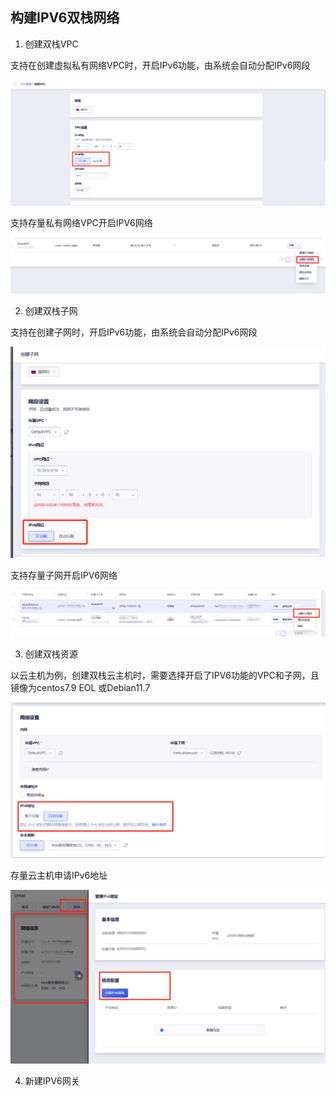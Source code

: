 ## 构建IPV6双栈网络

1. 创建双栈VPC

支持在创建虚拟私有网络VPC时，开启IPv6功能，由系统会自动分配IPv6网段

![img](/images/391e81fa-7738-4f20-98af-d559280999ae.png)

支持存量私有网络VPC开启IPV6网络

![img](/images/cf80b4c7-7a64-4cc0-a03f-bc0b80c439bd.png)

2. 创建双栈子网

支持在创建子网时，开启IPv6功能，由系统会自动分配IPv6网段

![img](/images/bd20d62a-a051-432d-b23f-e54addacab04.png)

支持存量子网开启IPV6网络

![img](/images/249526ad-8bfa-42cc-a81f-931b6aebd356.png)

3. 创建双栈资源

以云主机为例，创建双栈云主机时，需要选择开启了IPV6功能的VPC和子网，且镜像为centos7.9 EOL 或Debian11.7

![img](/images/814cf098-1a3c-44b7-b913-2a33aaa81397.png)

存量云主机申请IPv6地址

![img](/images/e80bf293-7812-401b-9a7d-21d9b72fb89a.png)

4. 新建IPV6网关





